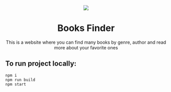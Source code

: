 <div align="center">
  <img src="./app/favicon.ico"></img>
</div>

<h1 align="center">Books Finder</h1>

<p align="center">This is a website where you can find many books by genre, author and read more about your favorite ones</p>

## To run project locally:

```
npm i
npm run build
npm start
```
